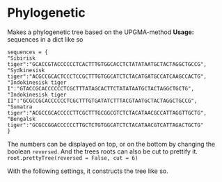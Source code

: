 # Phylogenetic
 Makes a phylogenetic tree based on the UPGMA-method
 **Usage:**
 sequences in a dict like so
 ```python3
 sequences = {
 "Sibirisk tiger":"GCACCGTACCCCCCTCACTTTGTGGCACCTCTATATAATGCTACTAGGCTGCCG",
 "Sydkinesisk tiger":"ACGCCGCACTCCCTCCGCTTTGTGGCATCTCTACATGATGCCATCAAGCCACTG",
 "Indokinesisk tiger I":"GTACCGCACCCCCCTCGCTTTATAGCACTTCTATATAATGCTACTAGGCTGCTG",
 "Indokinesisk tiger II":"GCGCCGCACCCCCCTCGCTTTGTGATATCTTTACGTAATGCTACTAGGCTGCCG",
 "Sumatra tiger":"ACGCCGCACCCCCTTCGCTTTGCGGCGTCTCTACATAACGCCATTAGGTTGCTG",
 "Bengalsk tiger":"GCGCCGGACCCCCCTTGCTCTGTGGCATCTCTACATAACGTCATTAGACTGCTG"
 }
 ```
 The numbers can be displayed on top, or on the bottom by changing the boolean `reversed`. And the trees roots can also be cut to prettify it.
 `root.prettyTree(reversed = False, cut = 6)`

 With the following settings, it constructs the tree like so.
